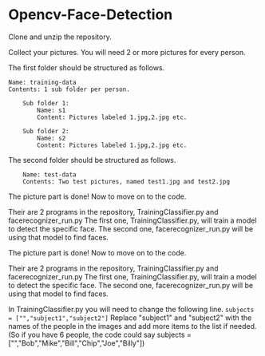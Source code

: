 # Opencv-Face-Detection

Clone and unzip the repository.

Collect your pictures. You will need 2 or more pictures for every person.

The first folder should be structured as follows.

	Name: training-data
	Contents: 1 sub folder per person.
	
		Sub folder 1:
			Name: s1
			Content: Pictures labeled 1.jpg,2.jpg etc.
			
		Sub folder 2:
			Name: s2
			Content: Pictures labeled 1.jpg,2.jpg etc.
	
The second folder should be structured as follows.

		Name: test-data
		Contents: Two test pictures, named test1.jpg and test2.jpg
	
The picture part is done! Now to move on to the code.

Their are 2 programs in the repository, TrainingClassifier.py and facerecognizer_run.py
The first one, TrainingClassifier.py, will train a model to detect the specific face. The second one, facerecognizer_run.py will be using that model to find faces.

The picture part is done! Now to move on to the code.

Their are 2 programs in the repository, TrainingClassifier.py and facerecognizer_run.py The first one, TrainingClassifier.py, will train a model to detect the specific face. The second one, facerecognizer_run.py will be using that model to find faces.

In TrainingClassifier.py you will need to change the following line. ```subjects = ["","subject1","subject2"]``` Replace "subject1" and "subject2" with the names of the people in the images and add more items to the list if needed. (So if you have 6 people, the code could say subjects = ["","Bob","Mike","Bill","Chip","Joe","Billy"])

		
